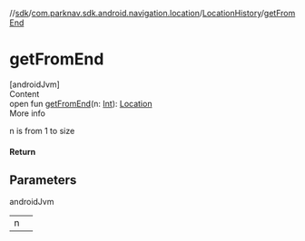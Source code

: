 //[sdk](../../../index.md)/[com.parknav.sdk.android.navigation.location](../index.md)/[LocationHistory](index.md)/[getFromEnd](get-from-end.md)



# getFromEnd  
[androidJvm]  
Content  
open fun [getFromEnd](get-from-end.md)(n: [Int](https://kotlinlang.org/api/latest/jvm/stdlib/kotlin/-int/index.html)): [Location](https://developer.android.com/reference/kotlin/android/location/Location.html)  
More info  


n is from 1 to size



#### Return  


## Parameters  
  
androidJvm  
  
| | |
|---|---|
| <a name="com.parknav.sdk.android.navigation.location/LocationHistory/getFromEnd/#int/PointingToDeclaration/"></a>n| <a name="com.parknav.sdk.android.navigation.location/LocationHistory/getFromEnd/#int/PointingToDeclaration/"></a>|
  
  



